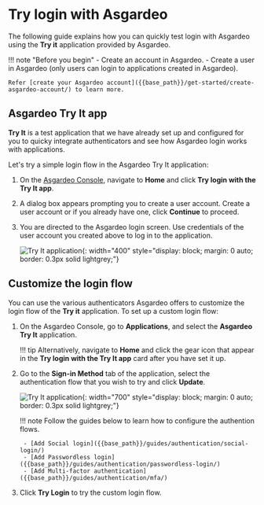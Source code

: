 # Try login with Asgardeo

The following guide explains how you can quickly test login with Asgardeo using the **Try it** application provided by Asgardeo.

!!! note "Before you begin"
    - Create an account in Asgardeo.
    - Create a user in Asgardeo (only users can login to applications created in Asgardeo). </b>

    Refer [create your Asgardeo account]({{base_path}}/get-started/create-asgardeo-account/) to learn more.

## Asgardeo Try It app

**Try It** is a test application that we have already set up and configured for you to quicky integrate authenticators and see how Asgardeo login works with applications.

Let's try a simple login flow in the Asgardeo Try It application:

1. On the [Asgardeo Console](https://console.asgardeo.io/login), navigate to **Home** and click **Try login with the Try It app**.

2. A dialog box appears prompting you to create a user account. Create a user account or if you already have one, click **Continue** to proceed.

3. You are directed to the Asgardeo login screen. Use credentials of the user account you created above to log in to the application.

    ![Try It application]({{base_path}}/assets/img/get-started/try-it-login-screen.png){: width="400" style="display: block; margin: 0 auto; border: 0.3px solid lightgrey;"}

## Customize the login flow

You can use the various authenticators Asgardeo offers to customize the login flow of the **Try it** application. To set up a custom login flow:

1. On the Asgardeo Console, go to **Applications**, and select the **Asgardeo Try It** application.

    !!! tip
        Alternatively, navigate to **Home** and click the gear icon that appear in the **Try login with the Try It app** card after you have set it up.

2. Go to the **Sign-in Method** tab of the application, select the authentication flow that you wish to try and click **Update**.

    ![Try It application]({{base_path}}/assets/img/get-started/custom-login-flow.png){: width="700" style="display: block; margin: 0 auto; border: 0.3px solid lightgrey;"}

    !!! note
        Follow the guides below to learn how to configure the authention flows.

        - [Add Social login]({{base_path}}/guides/authentication/social-login/)
        - [Add Passwordless login]({{base_path}}/guides/authentication/passwordless-login/)
        - [Add Multi-factor authentication]({{base_path}}/guides/authentication/mfa/)

3. Click **Try Login** to try the custom login flow.
